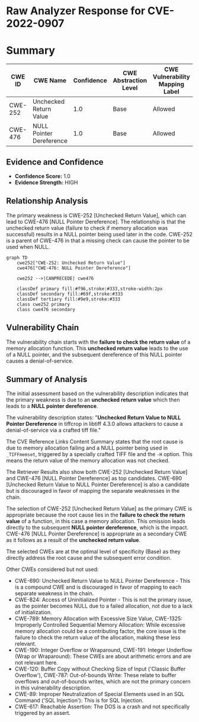 # Raw Analyzer Response for CVE-2022-0907

# Summary
| CWE ID | CWE Name | Confidence | CWE Abstraction Level | CWE Vulnerability Mapping Label | CWE-Vulnerability Mapping Notes |
|---|---|---|---|---|---|
| CWE-252 | Unchecked Return Value | 1.0 | Base | Allowed | Primary CWE |
| CWE-476 | NULL Pointer Dereference | 1.0 | Base | Allowed | Secondary Candidate |

## Evidence and Confidence

*   **Confidence Score:** 1.0
*   **Evidence Strength:** HIGH

## Relationship Analysis
The primary weakness is CWE-252 [Unchecked Return Value], which can lead to CWE-476 [NULL Pointer Dereference]. The relationship is that the unchecked return value (failure to check if memory allocation was successful) results in a NULL pointer being used later in the code. CWE-252 is a parent of CWE-476 in that a missing check can cause the pointer to be used when NULL.

```mermaid
graph TD
    cwe252["CWE-252: Unchecked Return Value"]
    cwe476["CWE-476: NULL Pointer Dereference"]
    
    cwe252 -->|CANPRECEDE| cwe476
    
    classDef primary fill:#f96,stroke:#333,stroke-width:2px
    classDef secondary fill:#69f,stroke:#333
    classDef tertiary fill:#9e9,stroke:#333
    class cwe252 primary
    class cwe476 secondary
```

## Vulnerability Chain
The vulnerability chain starts with the **failure to check the return value** of a memory allocation function. This **unchecked return value** leads to the use of a NULL pointer, and the subsequent dereference of this NULL pointer causes a denial-of-service.

## Summary of Analysis
The initial assessment based on the vulnerability description indicates that the primary weakness is due to an **unchecked return value** which then leads to a **NULL pointer dereference**.

The vulnerability description states: "**Unchecked Return Value to NULL Pointer Dereference** in tiffcrop in libtiff 4.3.0 allows attackers to cause a denial-of-service via a crafted tiff file."

The CVE Reference Links Content Summary states that the root cause is due to memory allocation failing and a NULL pointer being used in `_TIFFmemset`, triggered by a specially crafted TIFF file and the `-H` option. This means the return value of the memory allocation was not checked.

The Retriever Results also show both CWE-252 [Unchecked Return Value] and CWE-476 [NULL Pointer Dereference] as top candidates. CWE-690 [Unchecked Return Value to NULL Pointer Dereference] is also a candidate but is discouraged in favor of mapping the separate weaknesses in the chain.

The selection of CWE-252 [Unchecked Return Value] as the primary CWE is appropriate because the root cause lies in the **failure to check the return value** of a function, in this case a memory allocation. This omission leads directly to the subsequent **NULL pointer dereference**, which is the impact.
CWE-476 [NULL Pointer Dereference] is appropriate as a secondary CWE as it follows as a result of the **unchecked return value**.

The selected CWEs are at the optimal level of specificity (Base) as they directly address the root cause and the subsequent error condition.

Other CWEs considered but not used:

*   CWE-690: Unchecked Return Value to NULL Pointer Dereference - This is a compound CWE and is discouraged in favor of mapping to each separate weakness in the chain.
*   CWE-824: Access of Uninitialized Pointer - This is not the primary issue, as the pointer becomes NULL due to a failed allocation, not due to a lack of initialization.
*   CWE-789: Memory Allocation with Excessive Size Value, CWE-1325: Improperly Controlled Sequential Memory Allocation: While excessive memory allocation could be a contributing factor, the core issue is the failure to check the return value of the allocation, making these less relevant.
*   CWE-190: Integer Overflow or Wraparound, CWE-191: Integer Underflow (Wrap or Wraparound): These CWEs are about arithmetic errors and are not relevant here.
* CWE-120: Buffer Copy without Checking Size of Input ('Classic Buffer Overflow'), CWE-787: Out-of-bounds Write: These relate to buffer overflows and out-of-bounds writes, which are not the primary concern in this vulnerability description.
* CWE-89: Improper Neutralization of Special Elements used in an SQL Command ('SQL Injection'): This is for SQL Injection.
* CWE-617: Reachable Assertion: The DOS is a crash and not specifically triggered by an assert.